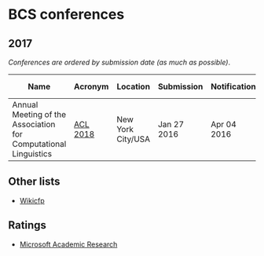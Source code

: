 # BCS conferences 

## 2017

_Conferences are ordered by submission date (as much as possible)_.

| Name                | Acronym    |  Location	   | Submission |  Notification   | Conference dates |
| --- | --- | --- | --- | --- | --- |
|Annual Meeting of the Association for Computational Linguistics|[ACL 2018](http://acl2018.org/)|New York City/USA|Jan 27 2016|Apr 04 2016|Jul 09 2016|

## Other lists

- [Wikicfp](http://wikicfp.com)

## Ratings

- [Microsoft Academic Research](http://academic.research.microsoft.com/RankList?entitytype=3&topdomainid=2&subdomainid=2)




